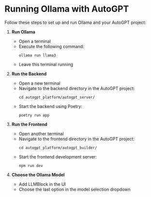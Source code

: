 # Running Ollama with AutoGPT

Follow these steps to set up and run Ollama and your AutoGPT project:

1. **Run Ollama**
   - Open a terminal
   - Execute the following command:
     ```
     ollama run llama3
     ```
   - Leave this terminal running

2. **Run the Backend**
   - Open a new terminal
   - Navigate to the backend directory in the AutoGPT project:
     ```
     cd autogpt_platform/autogpt_server/
     ```
   - Start the backend using Poetry:
     ```
     poetry run app
     ```

3. **Run the Frontend**
   - Open another terminal
   - Navigate to the frontend directory in the AutoGPT project:
     ```
     cd autogpt_platform/autogpt_builder/
     ```
   - Start the frontend development server:
     ```
     npm run dev
     ```

4. **Choose the Ollama Model**
   - Add LLMBlock in the UI
   -  Choose the last option in the model selection dropdown
